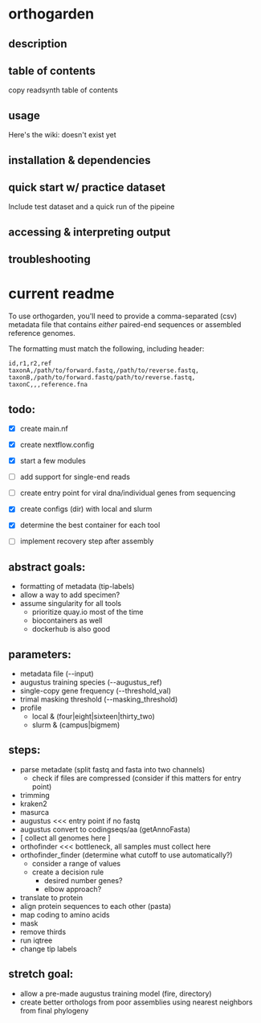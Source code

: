 # orthogarden

## description

## table of contents
copy readsynth table of contents

## usage

Here's the wiki: doesn't exist yet

## installation & dependencies

## quick start w/ practice dataset

Include test dataset and a quick run of the pipeine

## accessing & interpreting output

## troubleshooting



# current readme

To use orthogarden, you'll need to provide a comma-separated (csv) metadata file that contains *either* paired-end sequences or assembled reference genomes.

The formatting must match the following, including header:
```
id,r1,r2,ref
taxonA,/path/to/forward.fastq,/path/to/reverse.fastq,
taxonB,/path/to/forward.fastq/path/to/reverse.fastq,
taxonC,,,reference.fna
```


## todo:
- [x] create main.nf
- [x] create nextflow.config
- [x] start a few modules
- [ ] add support for single-end reads
- [ ] create entry point for viral dna/individual genes from sequencing
- [x] create configs (dir) with local and slurm
- [x] determine the best container for each tool
- [ ] implement recovery step after assembly


## abstract goals:
- formatting of metadata (tip-labels)
- allow a way to add specimen?
- assume singularity for all tools
  - prioritize quay.io most of the time
  - biocontainers as well
  - dockerhub is also good


## parameters:
- metadata file (--input)
- augustus training species (--augustus_ref)
- single-copy gene frequency (--threshold_val)
- trimal masking threshold (--masking_threshold)
- profile
  - local & (four|eight|sixteen|thirty_two)
  - slurm & (campus|bigmem)


## steps:
- parse metadate (split fastq and fasta into two channels)
  - check if files are compressed (consider if this matters for entry point)
- trimming
- kraken2
- masurca
- augustus <<< entry point if no fastq
- augustus convert to codingseqs/aa (getAnnoFasta)
- [ collect all genomes here ]
- orthofinder <<< bottleneck, all samples must collect here
- orthofinder_finder (determine what cutoff to use automatically?)
  - consider a range of values
  - create a decision rule
    - desired number genes?
    - elbow approach?
- translate to protein
- align protein sequences to each other (pasta)
- map coding to amino acids
- mask
- remove thirds
- run iqtree
- change tip labels


## stretch goal:
- allow a pre-made augustus training model (fire, directory)
- create better orthologs from poor assemblies using nearest neighbors from final phylogeny
